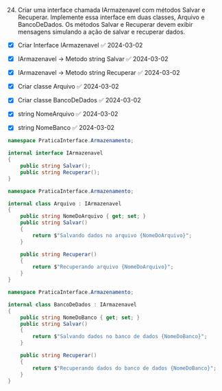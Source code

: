 24. Criar uma interface chamada IArmazenavel com métodos Salvar e Recuperar. Implemente essa interface em duas classes, Arquivo e BancoDeDados. Os métodos Salvar e Recuperar devem exibir mensagens simulando a ação de salvar e recuperar dados.

- [x] Criar Interface IArmazenavel ✅ 2024-03-02
- [x] IArmazenavel -> Metodo string Salvar ✅ 2024-03-02
- [x] IArmazenavel -> Metodo string Recuperar ✅ 2024-03-02
- [x] Criar classe Arquivo ✅ 2024-03-02
- [x] Criar classe BancoDeDados ✅ 2024-03-02
- [x] string NomeArquivo ✅ 2024-03-02
- [x] string NomeBanco ✅ 2024-03-02


```C#
namespace PraticaInterface.Armazenamento;

internal interface IArmazenavel
{
    public string Salvar();
    public string Recuperar();
}

```

```C#
namespace PraticaInterface.Armazenamento;

internal class Arquivo : IArmazenavel
{
    public string NomeDoArquivo { get; set; }
    public string Salvar()
    {
        return $"Salvando dados no arquivo {NomeDoArquivo}";
    }

    public string Recuperar()
    {
        return $"Recuperando arquivo {NomeDoArquivo}";
    }
}

```

```C#
namespace PraticaInterface.Armazenamento;

internal class BancoDeDados : IArmazenavel
{
    public string NomeDoBanco { get; set; }
    public string Salvar()
    {
        return $"Salvando dados no banco de dados {NomeDoBanco}";
    }

    public string Recuperar()
    {
        return $"Recuperando dados do banco de dados {NomeDoBanco}";
    }
}

```